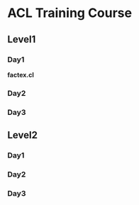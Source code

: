 # ACL Training Course

## Level1

### Day1

__factex.cl__

### Day2

### Day3

## Level2

### Day1

### Day2

### Day3
